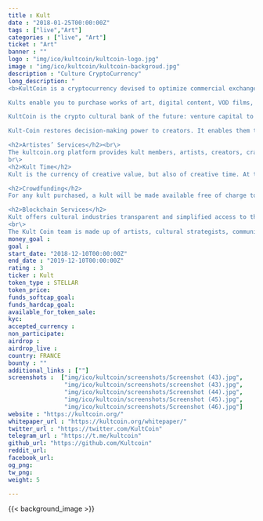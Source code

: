 ```yaml
---
title : Kult
date : "2018-01-25T00:00:00Z"
tags : ["live","Art"]
categories : ["live", "Art"]
ticket : "Art"
banner : ""
logo : "img/ico/kultcoin/kultcoin-logo.jpg"
image : "img/ico/kultcoin/kultcoin-backgroud.jpg"
description : "Culture CryptoCurrency"
long_description: "
<b>KultCoin is a cryptocurrency devised to optimize commercial exchanges in the cultural economy.<b><br\>

Kults enable you to purchase works of art, digital content, VOD films, music streaming, books, movie or theater tickets…<br\>

KultCoin is the crypto cultural bank of the future: venture capital to support creative and cultural development.<br\>

Kult-Coin restores decision-making power to creators. It enables them to reclaim their role as vital protagonists in the cultural economy.<br\>

<h2>Artistes’ Services</h2><br\>
The kultcoin.org platform provides kult members, artists, creators, craftspeople, cultural agents with an account, payment methods, credit cards such as Visa or MasterCard and the option of trading with crypto currencies.
br\>
<h2>Kult Time</h2>
Kult is the currency of creative value, but also of creative time. At the outset, a kult represents an hour of artistic work. The goal is to enhance the creative time of all artists. Because all creators are equal to the kult whatever the value or public recognition of the work created during « kult time ».

<h2>Crowdfunding</h2>
For any kult purchased, a kult will be made available free of charge to artists and cultural representatives. Any investor in the kult project will therefore be a sponsor because by buying a Kult, he or she finances the share that goes to the artists and cultural agents.

<h2>Blockchain Services</h2>
Kult offers cultural industries transparent and simplified access to the blockchain. It will also provide smart contracts drawn up to certify the authenticity of works of art, ensure copyright distribution, establish contracts for movie co-productions, music rights, etc.
<br\>
The Kult Coin team is made up of artists, cultural strategists, communicators, developers, creators from a wide variety of backgrounds and experiences, all of whom possess thorough knowledge of cultural sectors and know how to address current issues and needs."
money_goal : 
goal : 
start_date: "2018-12-10T00:00:00Z"
end_date : "2019-12-10T00:00:00Z"
rating : 3
ticker : Kult
token_type : STELLAR
token_price: 
funds_softcap_goal:  
funds_hardcap_goal:  
available_for_token_sale:
kyc:  
accepted_currency :  
non_participate:  
airdrop :
airdrop_live :
country: FRANCE
bounty : ""
additional_links : [""]
screenshots :  ["img/ico/kultcoin/screenshots/Screenshot (43).jpg",
                "img/ico/kultcoin/screenshots/screenshot (43).jpg",
                "img/ico/kultcoin/screenshots/Screenshot (44).jpg",
                "img/ico/kultcoin/screenshots/Screenshot (45).jpg",
                "img/ico/kultcoin/screenshots/Screenshot (46).jpg"]
website : "https://kultcoin.org/"
whitepaper_url : "https://kultcoin.org/whitepaper/"
twitter_url : "https://twitter.com/KultCoin"
telegram_url : "https://t.me/kultcoin"
github_url: "https://github.com/Kultcoin"
reddit_url: 
facebook_url:
og_png: 
tw_png: 
weight: 5

---
```



{{< background_image >}}
